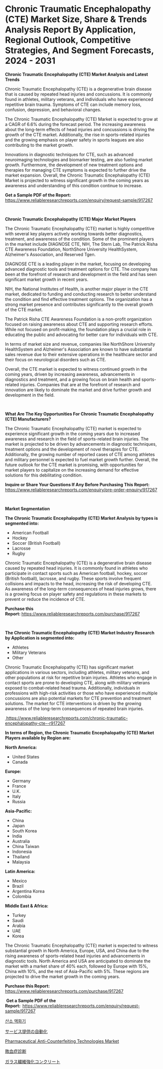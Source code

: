 <p><h1>Chronic Traumatic Encephalopathy (CTE) Market Size, Share & Trends Analysis Report By Application, Regional Outlook, Competitive Strategies, And Segment Forecasts, 2024 - 2031</h1></p><p><strong>Chronic Traumatic Encephalopathy (CTE) Market Analysis and Latest Trends</strong></p>
<p><p>Chronic Traumatic Encephalopathy (CTE) is a degenerative brain disease that is caused by repeated head injuries and concussions. It is commonly found in athletes, military veterans, and individuals who have experienced repetitive brain trauma. Symptoms of CTE can include memory loss, confusion, depression, and behavioral changes.</p><p>The Chronic Traumatic Encephalopathy (CTE) Market is expected to grow at a CAGR of 6.6% during the forecast period. The increasing awareness about the long-term effects of head injuries and concussions is driving the growth of the CTE market. Additionally, the rise in sports-related injuries and the growing emphasis on player safety in sports leagues are also contributing to the market growth.</p><p>Innovations in diagnostic techniques for CTE, such as advanced neuroimaging technologies and biomarker testing, are also fueling market growth. Furthermore, the development of new treatment options and therapies for managing CTE symptoms is expected to further drive the market expansion. Overall, the Chronic Traumatic Encephalopathy (CTE) Market is projected to witness significant growth in the coming years as awareness and understanding of this condition continue to increase.</p></p>
<p><strong>Get a Sample PDF of the Report:&nbsp;</strong> <a href="https://www.reliableresearchreports.com/enquiry/request-sample/917267">https://www.reliableresearchreports.com/enquiry/request-sample/917267</a></p>
<p>&nbsp;</p>
<p><strong>Chronic Traumatic Encephalopathy (CTE) Major Market Players</strong></p>
<p><p>The Chronic Traumatic Encephalopathy (CTE) market is highly competitive with several key players actively working towards better diagnostics, treatment, and awareness of the condition. Some of the prominent players in the market include DIAGNOSE CTE, NIH, The Stern Lab, The Patrick Risha CTE Awareness Foundation, NorthShore University HealthSystem, Alzheimer's Association, and Reserved Tgen.</p><p>DIAGNOSE CTE is a leading player in the market, focusing on developing advanced diagnostic tools and treatment options for CTE. The company has been at the forefront of research and development in the field and has seen significant market growth in recent years.</p><p>NIH, the National Institutes of Health, is another major player in the CTE market, dedicated to funding and conducting research to better understand the condition and find effective treatment options. The organization has a strong market presence and contributes significantly to the overall growth of the CTE market.</p><p>The Patrick Risha CTE Awareness Foundation is a non-profit organization focused on raising awareness about CTE and supporting research efforts. While not focused on profit-making, the foundation plays a crucial role in educating the public and advocating for better care for individuals with CTE.</p><p>In terms of market size and revenue, companies like NorthShore University HealthSystem and Alzheimer's Association are known to have substantial sales revenue due to their extensive operations in the healthcare sector and their focus on neurological disorders such as CTE.</p><p>Overall, the CTE market is expected to witness continued growth in the coming years, driven by increasing awareness, advancements in diagnostics and treatment, and a growing focus on brain health and sports-related injuries. Companies that are at the forefront of research and innovation are likely to dominate the market and drive further growth and development in the field.</p></p>
<p>&nbsp;</p>
<p><strong>What Are The Key Opportunities For Chronic Traumatic Encephalopathy (CTE) Manufacturers?</strong></p>
<p><p>The Chronic Traumatic Encephalopathy (CTE) market is expected to experience significant growth in the coming years due to increased awareness and research in the field of sports-related brain injuries. The market is projected to be driven by advancements in diagnostic techniques, treatment options and the development of novel therapies for CTE. Additionally, the growing number of reported cases of CTE among athletes and military personnel is expected to fuel market growth further. Overall, the future outlook for the CTE market is promising, with opportunities for market players to capitalize on the increasing demand for effective solutions for this debilitating condition.</p></p>
<p><strong>Inquire or Share Your Questions If Any Before Purchasing This Report:</strong> <a href="https://www.reliableresearchreports.com/enquiry/pre-order-enquiry/917267">https://www.reliableresearchreports.com/enquiry/pre-order-enquiry/917267</a></p>
<p>&nbsp;</p>
<p><strong>Market Segmentation</strong></p>
<p><strong>The Chronic Traumatic Encephalopathy (CTE) Market Analysis by types is segmented into:</strong></p>
<p><ul><li>American Football</li><li>Hockey</li><li>Soccer (British Football)</li><li>Lacrosse</li><li>Rugby</li></ul></p>
<p><p>Chronic Traumatic Encephalopathy (CTE) is a degenerative brain disease caused by repeated head injuries. It is commonly found in athletes who participate in contact sports such as American football, hockey, soccer (British football), lacrosse, and rugby. These sports involve frequent collisions and impacts to the head, increasing the risk of developing CTE. As awareness of the long-term consequences of head injuries grows, there is a growing focus on player safety and regulations in these markets to prevent or reduce the incidence of CTE.</p></p>
<p><strong>Purchase this Report:&nbsp;</strong><a href="https://www.reliableresearchreports.com/purchase/917267">https://www.reliableresearchreports.com/purchase/917267</a></p>
<p>&nbsp;</p>
<p><strong>The Chronic Traumatic Encephalopathy (CTE) Market Industry Research by Application is segmented into:</strong></p>
<p><ul><li>Athletes</li><li>Military Veterans</li><li>Other</li></ul></p>
<p><p>Chronic Traumatic Encephalopathy (CTE) has significant market applications in various sectors, including athletes, military veterans, and other populations at risk for repetitive brain injuries. Athletes who engage in contact sports are prone to developing CTE, along with military veterans exposed to combat-related head trauma. Additionally, individuals in professions with high-risk activities or those who have experienced multiple concussions are also potential markets for CTE prevention and treatment solutions. The market for CTE interventions is driven by the growing awareness of the long-term consequences of repeated brain injuries.</p></p>
<p><a href="https://www.reliableresearchreports.com/chronic-traumatic-encephalopathy-cte--r917267">&nbsp;https://www.reliableresearchreports.com/chronic-traumatic-encephalopathy-cte--r917267</a></p>
<p><strong>In terms of Region, the Chronic Traumatic Encephalopathy (CTE) Market Players available by Region are:</strong></p>
<p>
    <p> <strong> North America: </strong>
        <ul>
            <li>United States</li>
            <li>Canada</li>
        </ul>
        </p> 
    <p> <strong> Europe: </strong>
        <ul>
            <li>Germany</li>
            <li>France</li>
            <li>U.K.</li>
            <li>Italy</li>
            <li>Russia</li>
        </ul>
        </p> 
    <p> <strong> Asia-Pacific: </strong>
        <ul>
            <li>China</li>
            <li>Japan</li>
            <li>South Korea</li>
            <li>India</li>
            <li>Australia</li>
            <li>China Taiwan</li>
            <li>Indonesia</li>
            <li>Thailand</li>
            <li>Malaysia</li>
        </ul>
        </p> 
    <p> <strong> Latin America: </strong>
        <ul>
            <li>Mexico</li>
            <li>Brazil</li>
            <li>Argentina Korea</li>
            <li>Colombia</li>
        </ul>
        </p> 
    <p> <strong> Middle East & Africa: </strong>
        <ul>
            <li>Turkey</li>
            <li>Saudi</li>
            <li>Arabia</li>
            <li>UAE</li>
            <li>Korea</li>
        </ul>
    </p>
    </p>
<p><p>The Chronic Traumatic Encephalopathy (CTE) market is expected to witness substantial growth in North America, Europe, USA, and China due to the rising awareness of sports-related head injuries and advancements in diagnostic tools. North America and USA are anticipated to dominate the market with a market share of 40% each, followed by Europe with 15%, China with 10%, and the rest of Asia-Pacific with 5%. These regions are projected to drive the market growth in the coming years.</p></p>
<p><strong>Purchase this Report: </strong><a href="https://www.reliableresearchreports.com/purchase/917267">https://www.reliableresearchreports.com/purchase/917267</a></p>
<p>&nbsp;<strong>Get a Sample PDF of the Report:&nbsp;&nbsp;</strong><a href="https://www.reliableresearchreports.com/enquiry/request-sample/917267">https://www.reliableresearchreports.com/enquiry/request-sample/917267</a></p>
<p><strong></strong></p>
<p><p><a href="https://medium.com/@othaleffler66/%EC%82%B0%EC%86%8C-%EC%95%A1%ED%99%94%EA%B8%B0-%EC%8B%9C%EC%9E%A5-%EA%B2%BD%EC%9F%81-%EB%B6%84%EC%84%9D-%EC%8B%9C%EC%9E%A5-%EB%8F%99%ED%96%A5-%EB%B0%8F-2031%EB%85%84%EA%B9%8C%EC%A7%80%EC%9D%98-%EC%98%88%EC%B8%A1-9415c113ba0a">산소 액화기</a></p><p><a href="https://github.com/laurenreichert/Market-Research-Report-List-1/blob/main/303095147388.md">サービス提供の自動化</a></p><p><a href="https://github.com/cameroneffertz/Market-Research-Report-List-1/blob/main/pharmaceutical-anti-counterfeiting-technologies-market.md">Pharmaceutical Anti-Counterfeiting Technologies Market</a></p><p><a href="https://github.com/vtbvgl20191192/Market-Research-Report-List-1/blob/main/734594647387.md">敗血症診断</a></p><p><a href="https://medium.com/@tigerprawn1996/%E3%82%AC%E3%83%A9%E3%82%B9%E7%B9%8A%E7%B6%AD%E5%BC%B7%E5%8C%96%E3%82%B3%E3%83%B3%E3%82%AF%E3%83%AA%E3%83%BC%E3%83%88%E5%B8%82%E5%A0%B4%E8%A6%8F%E6%A8%A1-%E5%B8%82%E5%A0%B4%E5%8B%95%E5%90%91%E3%81%A8%E5%B8%82%E5%A0%B4%E4%BA%88%E6%B8%AC-2024%E5%B9%B4%E3%81%8B%E3%82%892031%E5%B9%B4%E3%81%BE%E3%81%A7-cdb4e31edc80">ガラス繊維強化コンクリート</a></p></p>